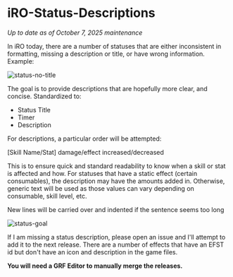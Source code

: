# iRO-Status-Descriptions
_Up to date as of October 7, 2025 maintenance_

In iRO today, there are a number of statuses that are either inconsistent in formatting, missing a description or title, or have wrong information.
Example:

![status-no-title](https://github.com/user-attachments/assets/f4bb2d2c-310d-4bed-a6d1-08252e2113f4)

The goal is to provide descriptions that are hopefully more clear, and concise.
Standardized to:
- Status Title
- Timer
- Description

For descriptions, a particular order will be attempted:

[Skill Name/Stat] damage/effect increased/decreased

This is to ensure quick and standard readability to know when a skill or stat is affected and how. For statuses that have a static effect (certain consumables), the description may have the amounts added in. Otherwise, generic text will be used as those values can vary depending on consumable, skill level, etc.

New lines will be carried over and indented if the sentence seems too long 

![status-goal](https://github.com/user-attachments/assets/b642f79c-b9e7-4d1b-b26d-5290ed29504d)

If I am missing a status description, please open an issue and I'll attempt to add it to the next release. There are a number of effects that have an EFST id but don't have an icon and description in the game files.

**You will need a GRF Editor to manually merge the releases.**
